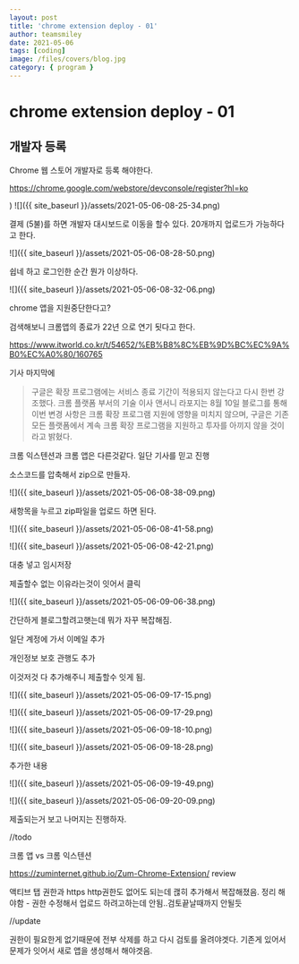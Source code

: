 ```yaml
---
layout: post
title: 'chrome extension deploy - 01'
author: teamsmiley
date: 2021-05-06
tags: [coding]
image: /files/covers/blog.jpg
category: { program }
---
```


# chrome extension deploy - 01

## 개발자 등록

Chrome 웹 스토어 개발자로 등록 해야한다.

<https://chrome.google.com/webstore/devconsole/register?hl=ko>

)
![]({{ site_baseurl }}/assets/2021-05-06-08-25-34.png)

결제 (5불)를 하면 개발자 대시보드로 이동을 할수 있다. 20개까지 업로드가 가능하다고 한다.

![]({{ site_baseurl }}/assets/2021-05-06-08-28-50.png)

쉽네 하고 로그인한 순간 뭔가 이상하다.

![]({{ site_baseurl }}/assets/2021-05-06-08-32-06.png)

chrome 앱을 지원중단한다고?

검색해보니 크롬앱의 종료가 22년 으로 연기 됫다고 한다.

<https://www.itworld.co.kr/t/54652/%EB%B8%8C%EB%9D%BC%EC%9A%B0%EC%A0%80/160765>

기사 마지막에

> 구글은 확장 프로그램에는 서비스 종료 기간이 적용되지 않는다고 다시 한번 강조했다. 크롬 플랫폼 부서의 기술 이사 앤서니 라포지는 8월 10일 블로그를 통해 이번 변경 사항은 크롬 확장 프로그램 지원에 영향을 미치지 않으며, 구글은 기존 모든 플랫폼에서 계속 크롬 확장 프로그램을 지원하고 투자를 아끼지 않을 것이라고 밝혔다.

크롬 익스텐션과 크롬 앱은 다른것같다. 일단 기사를 믿고 진행

소스코드를 압축해서 zip으로 만들자.

![]({{ site_baseurl }}/assets/2021-05-06-08-38-09.png)

새항목을 누르고 zip파일을 업로드 하면 된다.

![]({{ site_baseurl }}/assets/2021-05-06-08-41-58.png)

![]({{ site_baseurl }}/assets/2021-05-06-08-42-21.png)

대충 넣고 임시저장

제출할수 없는 이유라는것이 잇어서 클릭

![]({{ site_baseurl }}/assets/2021-05-06-09-06-38.png)

간단하게 블로그할려고햇는데 뭐가 자꾸 복잡해짐.

일단 계정에 가서 이메일 추가

개인정보 보호 관행도 추가

이것저것 다 추가해주니 제출할수 잇게 됨.

![]({{ site_baseurl }}/assets/2021-05-06-09-17-15.png)

![]({{ site_baseurl }}/assets/2021-05-06-09-17-29.png)

![]({{ site_baseurl }}/assets/2021-05-06-09-18-10.png)

![]({{ site_baseurl }}/assets/2021-05-06-09-18-28.png)

추가한 내용

![]({{ site_baseurl }}/assets/2021-05-06-09-19-49.png)

![]({{ site_baseurl }}/assets/2021-05-06-09-20-09.png)

제출되는거 보고 나머지는 진행하자.

//todo

크롬 앱 vs 크롬 익스텐션

https://zuminternet.github.io/Zum-Chrome-Extension/ review

액티브 탭 권한과 https http권한도 없어도 되는데 괞히 추가해서 복잡해졌음. 정리 해야함 - 권한 수정해서 업로드 하려고하는데 안됨..검토끝날때까지 안될듯

//update

권한이 필요한게 없기때문에 전부 삭제를 하고 다시 검토를 올려야겟다. 기존게 있어서 문제가 잇어서 새로 앱을 생성해서 해야겟음.
